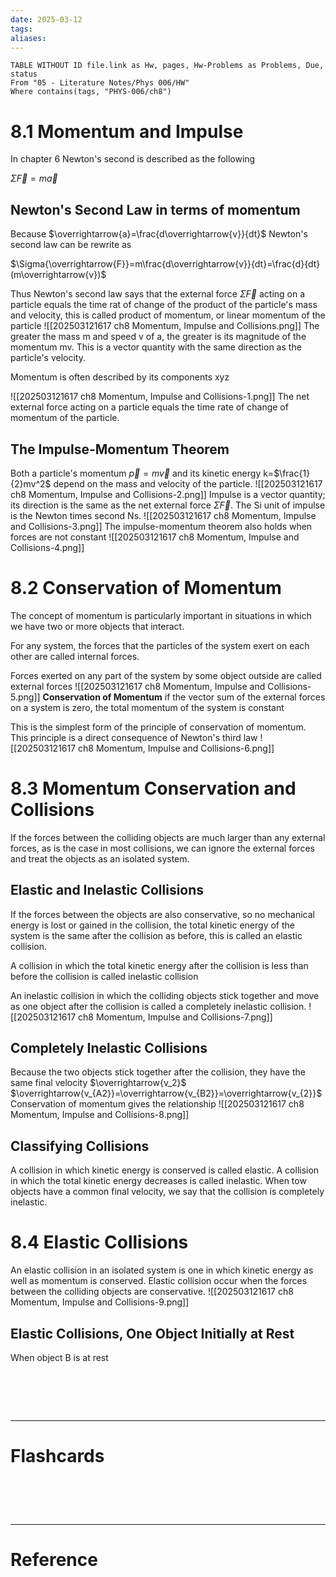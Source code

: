 ```yaml
---
date: 2025-03-12
tags: 
aliases:
---
```

```dataview
TABLE WITHOUT ID file.link as Hw, pages, Hw-Problems as Problems, Due, status
From "05 - Literature Notes/Phys 006/HW"
Where contains(tags, "PHYS-006/ch8")
```
# 8.1 Momentum and Impulse
In chapter 6 Newton's second is described as the following

$\Sigma{\overrightarrow{F}} = m\overrightarrow{a}$

## Newton's Second Law in terms of momentum
Because $\overrightarrow{a}=\frac{d\overrightarrow{v}}{dt}$ Newton's second law can be rewrite as

$\Sigma{\overrightarrow{F}}=m\frac{d\overrightarrow{v}}{dt}=\frac{d}{dt}(m\overrightarrow{v})$

Thus Newton's second law says that the external force $\Sigma{\overrightarrow{F}}$ acting on a particle equals the time rat of change of the product of the particle's mass and velocity, this is called product of momentum, or linear momentum of the particle
![[202503121617 ch8 Momentum, Impulse and Collisions.png]]
The greater the mass m and speed v of a, the greater is its magnitude of the momentum mv. This is a vector quantity with the same direction as the particle's velocity.

Momentum is often described by its components xyz

![[202503121617 ch8 Momentum, Impulse and Collisions-1.png]]
The net external force acting on a particle equals the time rate of change of momentum of the particle.

## The Impulse-Momentum Theorem
Both a particle's momentum $\overrightarrow{p}=m\overrightarrow{v}$ and its kinetic energy k=$\frac{1}{2}mv^2$ depend on the mass and velocity of the particle. 
![[202503121617 ch8 Momentum, Impulse and Collisions-2.png]]
Impulse is a vector quantity; its direction is the same as the net external force $\Sigma{\overrightarrow{F}}$. The Si unit of impulse is the Newton times second Ns.
![[202503121617 ch8 Momentum, Impulse and Collisions-3.png]]
The impulse-momentum theorem also holds when forces are not constant
![[202503121617 ch8 Momentum, Impulse and Collisions-4.png]]

# 8.2 Conservation of Momentum
The concept of momentum is particularly important in situations in which we have two or more objects that interact.

For any system, the forces that the particles of the system exert on each other are called internal forces.

Forces exerted on any part of the system by some object outside are called external forces
![[202503121617 ch8 Momentum, Impulse and Collisions-5.png]]
**Conservation of Momentum** if the vector sum of the external forces on a system is zero, the total momentum of the system is constant

This is the simplest form of the principle of conservation of momentum. This principle is a direct consequence of Newton's third law
![[202503121617 ch8 Momentum, Impulse and Collisions-6.png]]

# 8.3 Momentum Conservation and Collisions
If the forces between the colliding objects are much larger than any external forces, as is the case in most collisions, we can ignore the external forces and treat the objects as an isolated system.

## Elastic and Inelastic Collisions
If the forces between the objects are also conservative, so no mechanical energy is lost or gained in the collision, the total kinetic energy of the system is the same after the collision as before, this is called an elastic collision.

A collision in which the total kinetic energy after the collision is less than before the collision is called inelastic collision

An inelastic collision in which the colliding objects stick together and move as one object after the collision is called a completely inelastic collision.
![[202503121617 ch8 Momentum, Impulse and Collisions-7.png]]
## Completely Inelastic Collisions
Because the two objects stick together after the collision, they have the same final velocity $\overrightarrow{v_2}$
	$\overrightarrow{v_{A2}}=\overrightarrow{v_{B2}}=\overrightarrow{v_{2}}$ 
Conservation of momentum gives the relationship
![[202503121617 ch8 Momentum, Impulse and Collisions-8.png]]

## Classifying Collisions
A collision in which kinetic energy is conserved is called elastic. A collision in which the total kinetic energy decreases is called inelastic. When tow objects have a common final velocity, we say that the collision is completely inelastic.

# 8.4 Elastic Collisions
An elastic collision in an isolated system is one in which kinetic energy as well as momentum is conserved. Elastic collision occur when the forces between the colliding objects are conservative.
![[202503121617 ch8 Momentum, Impulse and Collisions-9.png]]

## Elastic Collisions, One Object Initially at Rest
When object B is at rest


# ‌
---
# Flashcards


# ‌
---
# Reference
